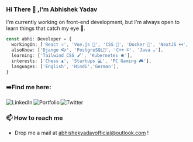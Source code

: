 ### Hi There 👋 ,I'm Abhishek Yadav


I'm currently working on front-end development, but I'm always open to learn things that catch my eye 👀.

```ts
const abhi: Developer = {
  workingOn: ['React ⚛️', 'Vue.js 📗', 'CSS 🎨', 'Docker 🐋', 'NextJS ⏭️', 'TypeScript🦖'],
  alsoKnow: ['Django 👓', 'PostgreSQL🔰', 'C++ ©️', 'Java ☕'],
  learning: ['Tailwind CSS 🖌️', 'Kubernetes ⏹️'],
  interests: ['Chess ♟️', 'Startups 💻', 'PC Gaming 🎮'],
  languages: ['English', 'Hindi','German'],
}
```



### ➡️Find me here:


[<img align="left" alt=" LinkedIn" src="https://img.shields.io/badge/LinkedIn-0077B5?style=for-the-badge&logo=linkedin&logoColor=white" />][linkedin]
[<img align="left" alt="Portfolio"  src="https://img.shields.io/badge/website-000000?style=for-the-badge&logo=About.me&logoColor=white" />][website]
[<img align="left" alt="Twitter" src="https://img.shields.io/badge/Twitter-1DA1F2?style=for-the-badge&logo=twitter&logoColor=white" />][twitter]


<br />



### 📫 How to reach me
- Drop me a mail at abhishekyadavofficial@outlook.com !



[website]: http://abhicodes.vercel.app/
[linkedin]: https://www.linkedin.com/in/abhishekcodes
[twitter]: https://twitter.com/abhishek_codes


 

